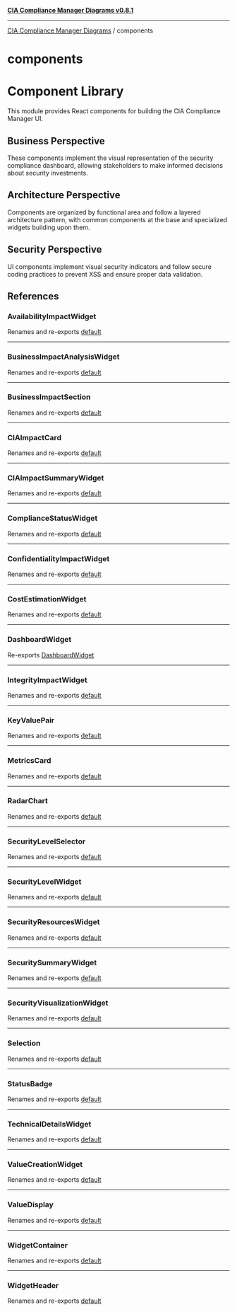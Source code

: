 [**CIA Compliance Manager Diagrams v0.8.1**](../README.md)

***

[CIA Compliance Manager Diagrams](../modules.md) / components

# components

# Component Library

This module provides React components for building the CIA Compliance Manager UI.

## Business Perspective
These components implement the visual representation of the security compliance
dashboard, allowing stakeholders to make informed decisions about security investments.

## Architecture Perspective
Components are organized by functional area and follow a layered architecture pattern,
with common components at the base and specialized widgets building upon them.

## Security Perspective
UI components implement visual security indicators and follow secure coding practices
to prevent XSS and ensure proper data validation.

## References

### AvailabilityImpactWidget

Renames and re-exports [default](widgets/AvailabilityImpactWidget/functions/default.md)

***

### BusinessImpactAnalysisWidget

Renames and re-exports [default](widgets/BusinessImpactAnalysisWidget/functions/default.md)

***

### BusinessImpactSection

Renames and re-exports [default](common/BusinessImpactSection/functions/default.md)

***

### CIAImpactCard

Renames and re-exports [default](common/CIAImpactCard/functions/default.md)

***

### CIAImpactSummaryWidget

Renames and re-exports [default](widgets/CIAImpactSummaryWidget/functions/default.md)

***

### ComplianceStatusWidget

Renames and re-exports [default](widgets/ComplianceStatusWidget/functions/default.md)

***

### ConfidentialityImpactWidget

Renames and re-exports [default](widgets/ConfidentialityImpactWidget/functions/default.md)

***

### CostEstimationWidget

Renames and re-exports [default](widgets/CostEstimationWidget/functions/default.md)

***

### DashboardWidget

Re-exports [DashboardWidget](dashboard/Dashboard/functions/DashboardWidget.md)

***

### IntegrityImpactWidget

Renames and re-exports [default](widgets/IntegrityImpactWidget/functions/default.md)

***

### KeyValuePair

Renames and re-exports [default](common/KeyValuePair/functions/default.md)

***

### MetricsCard

Renames and re-exports [default](common/MetricsCard/functions/default.md)

***

### RadarChart

Renames and re-exports [default](charts/RadarChart/functions/default.md)

***

### SecurityLevelSelector

Renames and re-exports [default](securitylevel/SecurityLevelSelector/functions/default.md)

***

### SecurityLevelWidget

Renames and re-exports [default](widgets/SecurityLevelWidget/functions/default.md)

***

### SecurityResourcesWidget

Renames and re-exports [default](widgets/SecurityResourcesWidget/functions/default.md)

***

### SecuritySummaryWidget

Renames and re-exports [default](widgets/SecuritySummaryWidget/functions/default.md)

***

### SecurityVisualizationWidget

Renames and re-exports [default](widgets/SecurityVisualizationWidget/functions/default.md)

***

### Selection

Renames and re-exports [default](securitylevel/Selection/functions/default.md)

***

### StatusBadge

Renames and re-exports [default](common/StatusBadge/functions/default.md)

***

### TechnicalDetailsWidget

Renames and re-exports [default](widgets/TechnicalDetailsWidget/functions/default.md)

***

### ValueCreationWidget

Renames and re-exports [default](widgets/ValueCreationWidget/functions/default.md)

***

### ValueDisplay

Renames and re-exports [default](common/ValueDisplay/functions/default.md)

***

### WidgetContainer

Renames and re-exports [default](common/WidgetContainer/functions/default.md)

***

### WidgetHeader

Renames and re-exports [default](common/WidgetHeader/functions/default.md)
